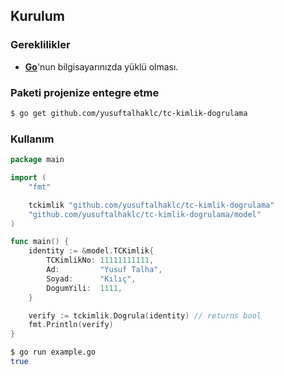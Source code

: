## Kurulum

### Gereklilikler

- **[Go](https://go.dev/)**'nun bilgisayarınızda yüklü olması.

### Paketi projenize entegre etme

```bash
$ go get github.com/yusuftalhaklc/tc-kimlik-dogrulama
```

### Kullanım

```go
package main

import (
	"fmt"

	tckimlik "github.com/yusuftalhaklc/tc-kimlik-dogrulama"
	"github.com/yusuftalhaklc/tc-kimlik-dogrulama/model"
)

func main() {
	identity := &model.TCKimlik{
		TCKimlikNo: 11111111111,
		Ad:         "Yusuf Talha",
		Soyad:      "Kılıç",
		DogumYili:  1111,
	}

	verify := tckimlik.Dogrula(identity) // returns bool
	fmt.Println(verify)
}
```
```bash
$ go run example.go
true
```
